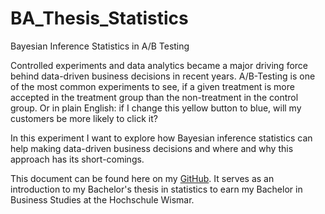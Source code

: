 # BA_Thesis_Statistics

Bayesian Inference Statistics in A/B Testing

Controlled experiments and data analytics became a major driving force behind data-driven business decisions in recent years. A/B-Testing is one of the most common experiments to see, if a given treatment is more accepted in the treatment group than the non-treatment in the control group. Or in plain English: if I change this yellow button to blue, will my customers be more likely to click it?

In this experiment I want to explore how Bayesian inference statistics can help making data-driven business decisions and where and why this approach has its short-comings.

This document can be found here on my <a href="https://github.com/MaxWhyte/BA_Thesis_Statistics" target="_blank">GitHub</a>. It serves as an introduction to my Bachelor's thesis in statistics to earn my Bachelor in Business Studies at the Hochschule Wismar.
